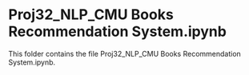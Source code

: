 # Proj32_NLP_CMU Books Recommendation System.ipynb
This folder contains the file Proj32_NLP_CMU Books Recommendation System.ipynb.
